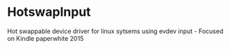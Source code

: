 # HotswapInput
Hot swappable device driver for linux sytsems using evdev input - Focused on Kindle paperwhite 2015
